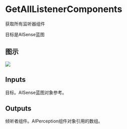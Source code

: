 # GetAllListenerComponents

获取所有监听器组件

目标是AISense蓝图

## 图示

![]($-20221218-17480716.png)

## Inputs

目标。AISense蓝图对象参考。 

## Outputs

倾听者组件。AIPerception组件对象引用的数组。
